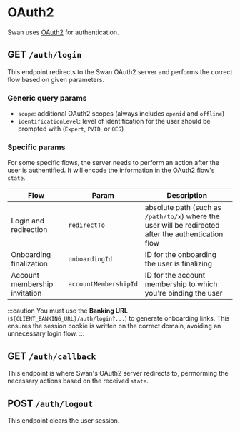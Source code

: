 # OAuth2

Swan uses [OAuth2](https://oauth.net/2/) for authentication.

## GET `/auth/login`

This endpoint redirects to the Swan OAuth2 server and performs the correct flow based on given parameters.

### Generic query params

- `scope`: additional OAuth2 scopes (always includes `openid` and `offline`)
- `identificationLevel`: level of identification for the user should be prompted with (`Expert`, `PVID`, or `QES`)

### Specific params

For some specific flows, the server needs to perform an action after the user is authentified.
It will encode the information in the OAuth2 flow's `state`.

| Flow | Param | Description |
| ---- | ---- | ----------- |
| Login and redirection | `redirectTo` | absolute path (such as `/path/to/x`) where the user will be redirected after the authentication flow |
| Onboarding finalization | `onboardingId` | ID for the onboarding the user is finalizing |
| Account membership invitation | `accountMembershipId` | ID for the account membership to which you're binding the user |

:::caution
You must use the **Banking URL** (`${CLIENT_BANKING_URL}/auth/login?...`) to generate onboarding links. This ensures the session cookie is written on the correct domain, avoiding an unnecessary login flow.
:::

<!-- #### Login and redirection flow

- `redirectTo`: absolute path (such as `/path/to/x`) where the user will be redirected after the authentication flow

#### Onboarding finalization flow

- `onboardingId`: ID for the onboarding the user is finalizing

:::caution
You must use the **Banking URL** (`${CLIENT_BANKING_URL}/auth/login?...`) to generate onboarding links. This ensures the session cookie is written on the correct domain, avoiding an unnecessary login flow.
:::

#### Account membership invitation

- `accountMembershipId`: ID for the account membership to which you're binding the user -->

## GET `/auth/callback`

This endpoint is where Swan's OAuth2 server redirects to, permorming the necessary actions based on the received `state`.

## POST `/auth/logout`

This endpoint clears the user session.

